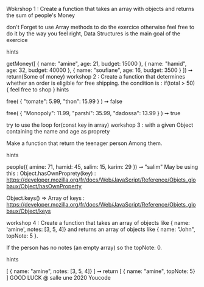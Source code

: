 Wokrshop 1 :
Create a function that takes an array with objects and returns the sum of people's Money

don't Forget to use Array methods to do the exercice otherwise feel free to do it by the way you feel right, Data Structures is the main goal of the exercice

hints

getMoney([
  { name: "amine", age: 21, budget: 15000 },
  { name: "hamid",  age: 32, budget: 40000 },
  { name: "soufiane",  age: 16, budget: 3500 }
]) ➞ return(Some of money)
workshop 2 :
Create a function that determines whether an order is eligible for free shipping.
the condition is :
if(total > 50)
{
  feel free to shop
}
hints

free(
  { "tomate": 5.99, "thon": 15.99 }
  ) ➞ false

free(
  { "Monopoly": 11.99, "parshi": 35.99, "dadossa": 13.99 }
  ) ➞ true

try to use the loop for(const key in array)
workshop 3 :
with a given Object containing the name and age as proprety

Make a function that return the teenager person Among them.

hints

people({
  amine: 71,
  hamid: 45,
  salim: 15,
  karim: 29
}) ➞ "salim"
May be using this :
Object.hasOwnProprety(key) : https://developer.mozilla.org/fr/docs/Web/JavaScript/Reference/Objets_globaux/Object/hasOwnProperty

Object.keys() => Array of keys : https://developer.mozilla.org/fr/docs/Web/JavaScript/Reference/Objets_globaux/Object/keys

workshop 4 :
Create a function that takes an array of objects like { name: 'amine', notes: [3, 5, 4]} and returns an array of objects like { name: "John", topNote: 5 }.

If the person has no notes (an empty array) so the topNote: 0.

hints

[
  { name: "amine", notes: [3, 5, 4]}
]
 ➞ return 
[
  { name: "amine", topNote: 5}
]
GOOD LUCK @ salle une 2020 Youcode